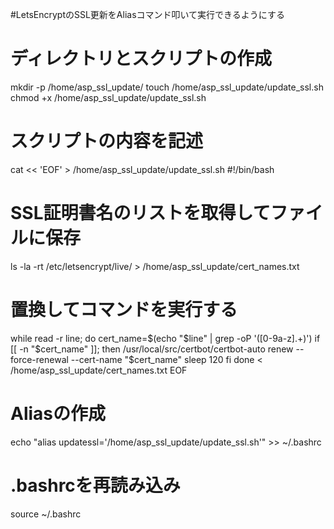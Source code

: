 #LetsEncryptのSSL更新をAliasコマンド叩いて実行できるようにする
# ディレクトリとスクリプトの作成
mkdir -p /home/asp_ssl_update/
touch /home/asp_ssl_update/update_ssl.sh
chmod +x /home/asp_ssl_update/update_ssl.sh

# スクリプトの内容を記述
cat << 'EOF' > /home/asp_ssl_update/update_ssl.sh
#!/bin/bash

# SSL証明書名のリストを取得してファイルに保存
ls -la -rt /etc/letsencrypt/live/ > /home/asp_ssl_update/cert_names.txt

# 置換してコマンドを実行する
while read -r line; do
  cert_name=$(echo "$line" | grep -oP '([0-9a-z].+)')
  if [[ -n "$cert_name" ]]; then
    /usr/local/src/certbot/certbot-auto renew --force-renewal --cert-name "$cert_name"
    sleep 120
  fi
done < /home/asp_ssl_update/cert_names.txt
EOF

# Aliasの作成
echo "alias updatessl='/home/asp_ssl_update/update_ssl.sh'" >> ~/.bashrc

# .bashrcを再読み込み
source ~/.bashrc
